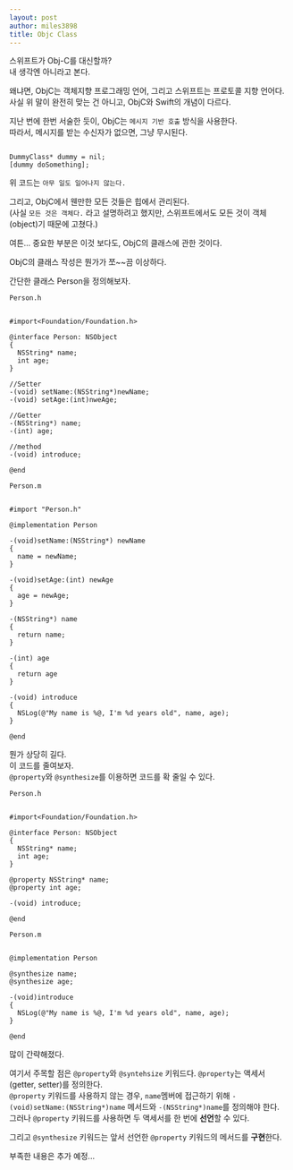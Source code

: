 ```yaml
---
layout: post
author: miles3898
title: Objc Class
---
```


스위프트가 Obj-C를 대신할까?<br />
내 생각엔 아니라고 본다.<br />

왜냐면, ObjC는 객체지향 프로그래밍 언어, 그리고 스위프트는 프로토콜 지향 언어다.<br />
사실 위 말이 완전히 맞는 건 아니고, ObjC와 Swift의 개념이 다르다.<br />

지난 번에 한번 서술한 듯이, ObjC는 `메시지 기반 호출` 방식을 사용한다.<br />
따라서, 메시지를 받는 수신자가 없으면, 그냥 무시된다.<br />

```ObjC

DummyClass* dummy = nil;
[dummy doSomething];

```

위 코드는 `아무 일도 일어나지 않는다.`<br />

그리고, ObjC에서 웬만한 모든 것들은 힙에서 관리된다.<br />
(사실 `모든 것은 객체다.` 라고 설명하려고 했지만, 스위프트에서도 모든 것이 객체(object)기 때문에 고쳤다.)<br />

여튼... 중요한 부분은 이것 보다도, ObjC의 클래스에 관한 것이다.<br />

ObjC의 클래스 작성은 뭔가가 쪼~~끔 이상하다.<br />

간단한 클래스 Person을 정의해보자.

`Person.h`

```ObjC

#import<Foundation/Foundation.h>

@interface Person: NSObject
{
  NSString* name;
  int age;
}

//Setter
-(void) setName:(NSString*)newName;
-(void) setAge:(int)nweAge;

//Getter
-(NSString*) name;
-(int) age;

//method
-(void) introduce;

@end
```

`Person.m`

```ObjC

#import "Person.h"

@implementation Person

-(void)setName:(NSString*) newName
{
  name = newName;
}

-(void)setAge:(int) newAge
{
  age = newAge;
}

-(NSString*) name
{
  return name;
}

-(int) age
{
  return age
}

-(void) introduce
{
  NSLog(@"My name is %@, I'm %d years old", name, age);
}

@end

```

뭔가 상당히 길다.<br />
이 코드를 줄여보자.<br />
`@property`와 `@synthesize`를 이용하면 코드를 확 줄일 수 있다.

`Person.h`

```ObjC

#import<Foundation/Foundation.h>

@interface Person: NSObject
{
  NSString* name;
  int age;
}

@property NSString* name;
@property int age;

-(void) introduce;

@end
```

`Person.m`

```ObjC

@implementation Person

@synthesize name;
@synthesize age;

-(void)introduce
{
  NSLog(@"My name is %@, I'm %d years old", name, age);
}

@end

```

많이 간략해졌다.<br />

여기서 주목할 점은 `@property`와 `@syntehsize` 키워드다.
`@property`는 액세서(getter, setter)를 정의한다.<br />
`@property` 키워드를 사용하지 않는 경우, `name`멤버에 접근하기 위해 `-(void)setName:(NSString*)name` 메서드와 `-(NSString*)name`를 정의해야 한다.<br />
그러나 `@property` 키워드를 사용하면 두 액세서를 한 번에 **선언**할 수 있다.<br />

그리고 `@synthesize` 키워드는 앞서 선언한 `@property` 키워드의 메서드를 **구현**한다.<br />

부족한 내용은 추가 예정...
